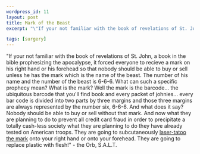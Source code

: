 ```yaml
--- 
wordpress_id: 11
layout: post
title: Mark of the Beast
excerpt: "\"If your not familiar with the book of revelations of St. John, a book in the bible prophesizing the apocalypse, it forced everyone to recieve a mark on his right hand or his forehead so that nobody should be able to buy or sell unless he has the mark which is the name of the beast.  The number of his name and the number of the beast is 6-6-6.  What can such a specific prophecy mean?  What is the mark?  Well the mark is the barcode... the ubiquitous barcode that you'll find book and every packet of johnies... every bar code is divided into two parts by three margins and those three margins are always represented by the number six, 6-6-6.  And what does it say?  Nobody should be able to buy or sell without that mark.   And now what they are planning to do to prevent all credit card fraud in order to precipitate a totally cash-less society what they are planning to do they have already tested on American troops.  They are going to subcutaneously <a href='http://patents.uspto.gov/cgi-bin/ifetch4?ENG+PATBIB-ALL+0+946309+0+7+25907+OF+1+1+1+PN%2f5%2c878%2c155'>laser-tatoo the mark</a> onto your right hand or onto your forehead.  They are going to replace plastic with flesh!\" - the Orb, S.A.L.T."

tags: [surgery]
---
```


"If your not familiar with the book of revelations of St. John, a book in the bible prophesizing the apocalypse, it forced everyone to recieve a mark on his right hand or his forehead so that nobody should be able to buy or sell unless he has the mark which is the name of the beast.  The number of his name and the number of the beast is 6-6-6.  What can such a specific prophecy mean?  What is the mark?  Well the mark is the barcode... the ubiquitous barcode that you'll find book and every packet of johnies... every bar code is divided into two parts by three margins and those three margins are always represented by the number six, 6-6-6.  And what does it say?  Nobody should be able to buy or sell without that mark.   And now what they are planning to do to prevent all credit card fraud in order to precipitate a totally cash-less society what they are planning to do they have already tested on American troops.  They are going to subcutaneously <a href='http://patents.uspto.gov/cgi-bin/ifetch4?ENG+PATBIB-ALL+0+946309+0+7+25907+OF+1+1+1+PN%2f5%2c878%2c155'>laser-tatoo the mark</a> onto your right hand or onto your forehead.  They are going to replace plastic with flesh!" - the Orb, S.A.L.T.
